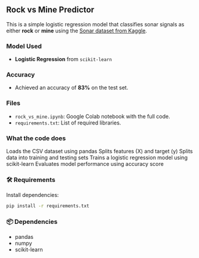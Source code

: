  
## Rock vs Mine Predictor

This is a simple logistic regression model that classifies sonar signals as either **rock** or **mine** using the [Sonar dataset from Kaggle](https://www.kaggle.com/datasets/rupakroy/sonarcsv).

### Model Used

* **Logistic Regression** from `scikit-learn`

### Accuracy

* Achieved an accuracy of **83%** on the test set.

###  Files

* `rock_vs_mine.ipynb`: Google Colab notebook with the full code.
* `requirements.txt`: List of required libraries.


### What the code does

Loads the CSV dataset using pandas
Splits features (X) and target (y)
Splits data into training and testing sets
Trains a logistic regression model using scikit-learn
Evaluates model performance using accuracy score

### 🛠 Requirements

Install dependencies:

```bash
pip install -r requirements.txt
```

### 📦 Dependencies

* pandas
* numpy
* scikit-learn

